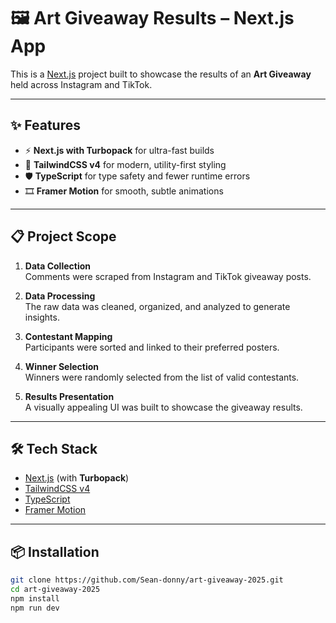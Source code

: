 # 🖼️ Art Giveaway Results – Next.js App

This is a [Next.js](https://nextjs.org) project built to showcase the results of an **Art Giveaway** held across Instagram and TikTok.

---

## ✨ Features

- ⚡ **Next.js with Turbopack** for ultra-fast builds
- 🎨 **TailwindCSS v4** for modern, utility-first styling
- 🛡️ **TypeScript** for type safety and fewer runtime errors
- 🎞️ **Framer Motion** for smooth, subtle animations

---

## 📋 Project Scope

1. **Data Collection**  
   Comments were scraped from Instagram and TikTok giveaway posts.

2. **Data Processing**  
   The raw data was cleaned, organized, and analyzed to generate insights.

3. **Contestant Mapping**  
   Participants were sorted and linked to their preferred posters.

4. **Winner Selection**  
   Winners were randomly selected from the list of valid contestants.

5. **Results Presentation**  
   A visually appealing UI was built to showcase the giveaway results.

---

## 🛠 Tech Stack

- [Next.js](https://nextjs.org) (with **Turbopack**)
- [TailwindCSS v4](https://tailwindcss.com)
- [TypeScript](https://www.typescriptlang.org)
- [Framer Motion](https://www.framer.com/motion/)

---

## 📦 Installation

```bash
git clone https://github.com/Sean-donny/art-giveaway-2025.git
cd art-giveaway-2025
npm install
npm run dev
